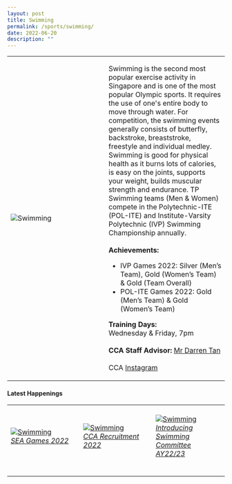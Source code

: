 ```yaml
---
layout: post
title: Swimming
permalink: /sports/swimming/
date: 2022-06-20
description: ""
---
```

<table>
    <tr>
        <td style="width:45%"><image src="/images/Sports/SWIMMING.png" style="display:block;margin-left:auto;margin-right:auto;" alt="Swimming"></image></td>
        <td>
            <p>
                Swimming is the second most popular exercise activity in Singapore and is one of the most popular Olympic sports. It requires the use of one's entire body to move through water. For competition, the swimming events generally consists of butterfly, backstroke, breaststroke, freestyle and individual medley. Swimming is good for physical health as it burns lots of calories, is easy on the joints, supports your weight, builds muscular strength and endurance. TP Swimming teams (Men & Women) compete in the Polytechnic-ITE (POL-ITE) and Institute-Varsity Polytechnic (IVP) Swimming Championship annually.<br>
                <br>
                <b>Achievements:</b><br>
                <ul>
                    <li>IVP Games 2022: Silver (Men’s Team), Gold (Women’s Team) & Gold (Team Overall)</li>
                    <li> POL-ITE Games 2022: Gold (Men’s Team) & Gold (Women’s Team)</li>
                </ul>
            </p>
            <p>
                <b>Training Days:</b><br>
                Wednesday & Friday, 7pm<br>
                <br>
                <b>CCA Staff Advisor:</b> <a href="mailto:darrent@tp.edu.sg">Mr Darren Tan</a><br>
                <br>
                CCA <a href="https://www.instagram.com/tplsst">Instagram</a>
            </p>
        </td>
    </tr>
</table>


#### Latest Happenings

<table>
    <tr>
        <td style="width:33%"><br>
            <a href="https://www.instagram.com/p/CddUcTlJ7lS/">
                <image src="/images/Sports/SWIMMING_SEA Games 2022.png" style="display:block;margin-left:auto;margin-right:auto;" alt="Swimming">
                <h6 style="margin-top:0%">SEA Games 2022</h6>
                </image>
            </a>
        </td>
        <td style="width:33%"><br>
            <a href="https://www.instagram.com/p/Ccm-TO4JuV3/">
                <image src="/images/Sports/SWIMMING_CCA Recruitment 2022.png" style="display:block;margin-left:auto;margin-right:auto;" alt="Swimming">
                <h6 style="margin-top:0%">CCA Recruitment 2022</h6>
                </image>
            </a>
        </td>
        <td style="width:33%"><br>
            <a href="https://www.instagram.com/p/Ccfklfvv0nt/">
                <image src="/images/Sports/SWIMMING_Introducing Swimming Committee AY22-23.png" style="display:block;margin-left:auto;margin-right:auto;" alt="Swimming">
                <h6 style="margin-top:0%">Introducing Swimming Committee AY22/23</h6>
                </image>
            </a>
        </td>
    </tr>
</table>